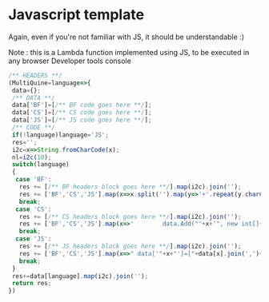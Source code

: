 # Javascript template

Again, even if you're not familiar with JS, it should be understandable :)

Note : this is a Lambda function implemented using JS, to be executed in any browser Developer tools console

```javascript
/** HEADERS **/
(MultiQuine=language=>{
 data={};
 /** DATA **/
 data['BF']=[/** BF code goes here **/];
 data['CS']=[/** CS code goes here **/];
 data['JS']=[/** JS code goes here **/];
 /** CODE **/
 if(!language)language='JS';
 res='';
 i2c=x=>String.fromCharCode(x);
 nl=i2c(10);
 switch(language)
 {
  case 'BF':
   res += [/** BF headers block goes here **/].map(i2c).join('');
   res += ['BF','CS','JS'].map(x=>x.split('').map(y=>'+'.repeat(y.charCodeAt())+'>').join('')+'>'+data[x].map(y=>'+'.repeat(y)+'>').join('')+'>').join('');
   break;
  case 'CS':
   res += [/** CS headers block goes here **/].map(i2c).join('');
   res += ['BF','CS','JS'].map(x=>'        data.Add("'+x+'", new int[]{'+data[x].join(',')+'});'+nl).join('');
   break;
  case 'JS':
   res += [/** JS headers block goes here **/].map(i2c).join('');
   res += ['BF','CS','JS'].map(x=>" data['"+x+"']=["+data[x].join(',')+"];"+nl).join('');
   break;
 }
 res+=data[language].map(i2c).join('');
 return res;
})
```
